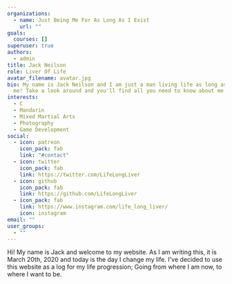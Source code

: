 ```yaml
---
organizations:
  - name: Just Being Me For As Long As I Exist
    url: ""
goals:
  courses: []
superuser: true
authors:
  - admin
title: Jack Neilson
role: Liver Of Life
avatar_filename: avatar.jpg
bio: My name is Jack Neilson and I am just a man living life as long as it lets
  me! Take a look around and you'll find all you need to know about me.
interests:
  - C
  - Mandarin
  - Mixed Martial Arts
  - Photography
  - Game Development
social:
  - icon: patreon
    icon_pack: fab
    link: "#contact"
  - icon: twitter
    icon_pack: fab
    link: https://twitter.com/LifeLongLiver
  - icon: github
    icon_pack: fab
    link: https://github.com/LifeLongLiver
  - icon_pack: fab
    link: https://www.instagram.com/life_long_liver/
    icon: instagram
email: ""
user_groups:
  - ""
---
```


Hi! My name is Jack and welcome to my website.  As I am writing this, it is March 20th, 2020 and today is the day I change my life. I've decided to use this website as a log for my life progression; Going from where I am now, to where I want to be.
